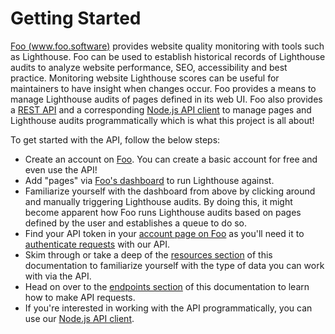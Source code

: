 # Getting Started

[Foo (www.foo.software)](https://www.foo.software) provides website quality monitoring with tools such as Lighthouse. Foo can be used to establish historical records of Lighthouse audits to analyze website performance, SEO, accessibility and best practice. Monitoring website Lighthouse scores can be useful for maintainers to have insight when changes occur. Foo provides a means to manage Lighthouse audits of pages defined in its web UI. Foo also provides a [REST API](./endpoints.md) and a corresponding [Node.js API client](./api-client.md) to manage pages and Lighthouse audits programmatically which is what this project is all about!

To get started with the API, follow the below steps:

- Create an account on [Foo](https://www.foo.software/register). You can create a basic account for free and even use the API!
- Add "pages" via [Foo's dashboard](https://www.foo.software/register) to run Lighthouse against.
- Familiarize yourself with the dashboard from above by clicking around and manually triggering Lighthouse audits. By doing this, it might become apparent how Foo runs Lighthouse audits based on pages defined by the user and establishes a queue to do so.
- Find your API token in your [account page on Foo](https://www.foo.software/account) as you'll need it to [authenticate requests](./authentication.md) with our API.
- Skim through or take a deep of the [resources section](./resources.md) of this documentation to familiarize yourself with the type of data you can work with via the API.
- Head on over to the [endpoints section](./resources.md) of this documentation to learn how to make API requests.
- If you're interested in working with the API programmatically, you can use our [Node.js API client](./api-client.md).
